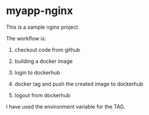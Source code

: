 # myapp-nginx

This is a sample nginx project. <br>

The workflow is:<br>

1. checkout code from github<br>

2. building a docker image<br>

3. login to dockerhub<br>

4. docker tag and push the created image to dockerhub<br>

5. logout from dockerhub<br>

I have used the environment variable for the TAG. <br>
